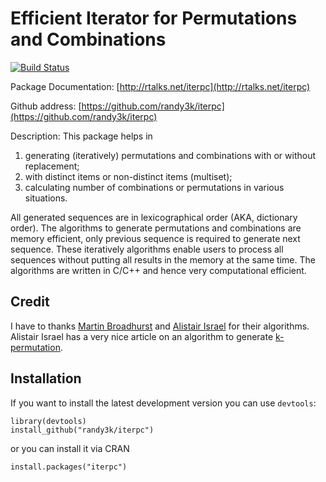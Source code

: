 Efficient Iterator for Permutations and Combinations
===

[![Build Status](https://travis-ci.org/randy3k/iterpc.svg?branch=master)](https://travis-ci.org/randy3k/iterpc)

Package Documentation: [http://rtalks.net/iterpc](http://rtalks.net/iterpc)

Github address: [https://github.com/randy3k/iterpc](https://github.com/randy3k/iterpc)


Description: This package helps in 

  1. generating (iteratively) permutations and combinations with or without replacement; 
  2. with distinct items or non-distinct items (multiset); 
  3. calculating number of combinations or permutations in various situations. 

  
All generated sequences are in lexicographical order (AKA, dictionary order). The algorithms to generate permutations and combinations are memory efficient, only previous sequence is required to generate next sequence. These iteratively algorithms enable users to process all sequences without putting all results in the memory at the same time.  The algorithms are written in C/C++ and hence very computational efficient. 

## Credit

I have to thanks [Martin Broadhurst](http://www.martinbroadhurst.com) and [Alistair Israel](http://alistairisrael.wordpress.com) for their algorithms. Alistair Israel has a very nice article on an algorithm to generate [k-permutation](http://alistairisrael.wordpress.com/2009/09/22/simple-efficient-pnk-algorithm/).

## Installation

If you want to install the latest development version you can use `devtools`:

```
library(devtools)
install_github("randy3k/iterpc")
```

or you can install it via CRAN

```
install.packages("iterpc")
```
